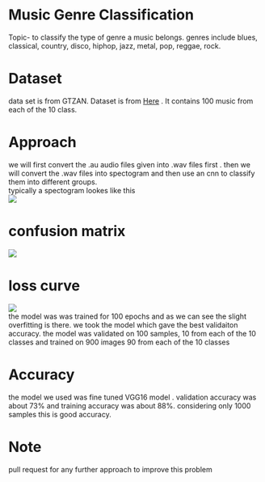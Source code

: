 # Music Genre Classification
Topic- to classify the type of genre a music belongs. genres include blues, classical, country, disco, hiphop, jazz, metal, pop, reggae, rock.<br/>

# Dataset 
data set is from GTZAN. Dataset is from <a href= 'http://marsyasweb.appspot.com/download/data_sets/'>Here</a> . It contains 100 music from each of the 10 class.<br/>


# Approach 
we will first convert the .au audio files given into .wav files first . then we will convert the .wav files into spectogram and then use an cnn to classify them into different groups.<br/>
typically a spectogram lookes like this <br/>
<img src='https://github.com/adibyte95/music-genre-classification/blob/master/images/blues/0.png'>

# confusion matrix
<img src = 'https://github.com/adibyte95/music-genre-classification/blob/master/media/confusion_matrix.png'>

# loss curve
<img src='https://github.com/adibyte95/music-genre-classification/blob/master/media/loss_curve_73_90_10_split.png'> <br/>
the model was was trained for 100 epochs and as we can see the slight overfitting is there. we took the model which gave the best validaiton accuracy. the model was validated on 100 samples, 10 from each of the 10 classes and trained on 900 images 90 from each of the 10 classes

# Accuracy
the model we used was fine tuned VGG16 model . validation accuracy was about 73% and training accuracy was about 88%. considering only 1000 samples this is good accuracy.

# Note
pull request for any further approach to improve this problem
